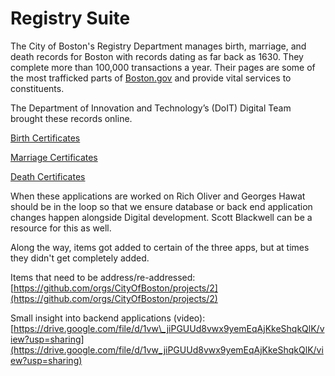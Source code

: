 # Registry Suite

The City of Boston's Registry Department manages birth, marriage, and death records for Boston with records dating as far back as 1630. They complete more than 100,000 transactions a year. Their pages are some of the most trafficked parts of [Boston.gov](https://www.boston.gov/) and provide vital services to constituents.

The Department of Innovation and Technology’s \(DoIT\) Digital Team brought these records online. 

[Birth Certificates](https://app.gitbook.com/@boston/s/digital/~/drafts/-M11u2Ds-oY83bP9j3-S/projects/inactive-projects/registry-suite/birth-certificates)

[Marriage Certificates](https://app.gitbook.com/@boston/s/digital/~/drafts/-M12QwtqGTBk6JHr0qtY/projects/inactive-projects/registry-suite/marriage-certificates)

[Death Certificates](https://app.gitbook.com/@boston/s/digital/~/drafts/-M12SNjLUStJD150EY-A/projects/inactive-projects/registry-suite/death-certificates)



When these applications are worked on Rich Oliver and Georges Hawat should be in the loop so that we ensure database or back end application changes happen alongside Digital development. Scott Blackwell can be a resource for this as well.



Along the way, items got added to certain of the three apps, but at times they didn't get completely added. 

Items that need to be address/re-addressed: [https://github.com/orgs/CityOfBoston/projects/2](https://github.com/orgs/CityOfBoston/projects/2)

Small insight into backend applications \(video\): [https://drive.google.com/file/d/1vw\_jiPGUUd8vwx9yemEqAjKkeShqkQlK/view?usp=sharing](https://drive.google.com/file/d/1vw_jiPGUUd8vwx9yemEqAjKkeShqkQlK/view?usp=sharing)

